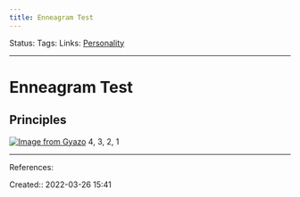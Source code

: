 ```yaml
---
title: Enneagram Test
---
```

Status: 
Tags: 
Links: [Personality](out/personality.md)
___

# Enneagram Test
## Principles
[![Image from Gyazo](https://i.gyazo.com/c2cf2d2ad3f56f5bc33cb761ba4d2d6d.png)](https://gyazo.com/c2cf2d2ad3f56f5bc33cb761ba4d2d6d)
4, 3, 2, 1
___
References:

Created:: 2022-03-26 15:41
